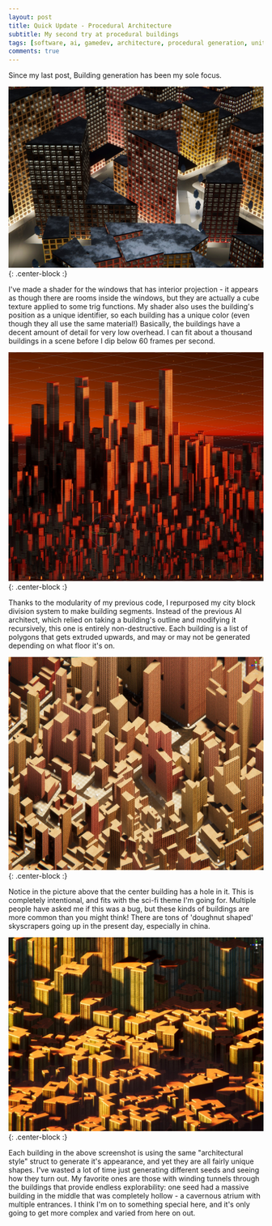 ```yaml
---
layout: post
title: Quick Update - Procedural Architecture
subtitle: My second try at procedural buildings
tags: [software, ai, gamedev, architecture, procedural generation, unity, cyberpunk, cityscape, open world, random]
comments: true
---
```


Since my last post, Building generation has been my sole focus.

![demo](/img/post5img1.jpg){: .center-block :}

I've made a shader for the windows that has interior projection - it appears as though there are rooms inside the windows, but they are actually a cube texture applied to some trig functions. My shader also uses the building's position as a unique identifier, so each building has a unique color (even though they all use the same material!) Basically, the buildings have a decent amount of detail for very low overhead. I can fit about a thousand buildings in a scene before I dip below 60 frames per second.

![demo](/img/post5img3.jpg){: .center-block :}

Thanks to the modularity of my previous code, I repurposed my city block division system to make building segments. Instead of the previous AI architect, which relied on taking a building's outline and modifying it recursively, this one is entirely non-destructive. Each building is a list of polygons that gets extruded upwards, and may or may not be generated depending on what floor it's on.

![demo](/img/post5img2.jpg){: .center-block :}

Notice in the picture above that the center building has a hole in it. This is completely intentional, and fits with the sci-fi theme I'm going for. Multiple people have asked me if this was a bug, but these kinds of buildings are more common than you might think! There are tons of 'doughnut shaped' skyscrapers going up in the present day, especially in china.

![demo](/img/post5img4.jpg){: .center-block :}

Each building in the above screenshot is using the same "architectural style" struct to generate it's appearance, and yet they are all fairly unique shapes. I've wasted a lot of time just generating different seeds and seeing how they turn out. My favorite ones are those with winding tunnels through the buildings that provide endless explorability: one seed had a massive building in the middle that was completely hollow - a cavernous atrium with multiple entrances. I think I'm on to something special here, and it's only going to get more complex and varied from here on out.